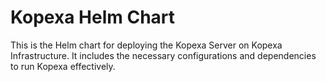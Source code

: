 # Kopexa Helm Chart

This is the Helm chart for deploying the Kopexa Server on Kopexa Infrastructure.
It includes the necessary configurations and dependencies to run Kopexa effectively.